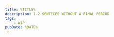 ```yaml
---
title: %TITLE%
description: 1-2 SENTECES WITHOUT A FINAL PERIOD
tags:
    - WIP
pubDate: %DATE%
---
```




